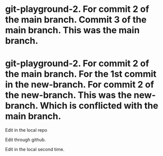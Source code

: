 # git-playground-2. For commit 2 of the main branch. Commit 3 of the main branch. This was the main branch.

# git-playground-2. For commit 2 of the main branch. For the 1st commit in the new-branch. For commit 2 of the new-branch. This was the new-branch. Which is conflicted with the main branch.

Edit in the local repo

Edit through github.

Edit in the local second time.
